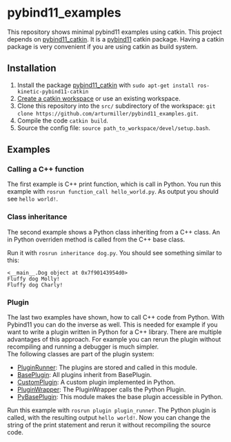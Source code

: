# pybind11_examples
This repository shows minimal pybind11 examples using catkin. This project depends on [pybind11_catkin](https://github.com/ipab-slmc/pybind11_catkin). It is a [pybind11](https://github.com/pybind/pybind11) catkin package. Having a catkin package is very convenient if you are using catkin as build system.

## Installation
1. Install the package [pybind11_catkin](https://github.com/ipab-slmc/pybind11_catkin) with ```sudo apt-get install ros-kinetic-pybind11-catkin```
2. [Create a catkin workspace](https://catkin-tools.readthedocs.io/en/latest/quick_start.html#initializing-a-new-workspace) or use an existing workspace.
3. Clone this repository into the ```src/``` subdirectory of the workspace: ``git clone https://github.com/arturmiller/pybind11_examples.git``.
4. Compile the code ```catkin build```.
5. Source the config file: ```source path_to_workspace/devel/setup.bash```.

## Examples

### Calling a C++ function
The first example is C++ print function, which is call in Python.
You run this example with ```rosrun function_call hello_world.py```. As output you should see ```hello world!```.

### Class inheritance
The second example shows a Python class inheriting from a C++ class. An in Python overriden method is called from the C++ base class.

Run it with ```rosrun inheritance dog.py```. You should see something similar to this:  
```
<__main__.Dog object at 0x7f90143954d0>
Fluffy dog Molly!
Fluffy dog Charly!
```

### Plugin
The last two examples have shown, how to call C++ code from Python. With Pybind11 you can do the inverse as well. This is needed for example if you want to write a plugin written in Python for a C++ library. There are multiple advantages of this approach. For example you can rerun the plugin without recompiling and running a debugger is much simpler.  
The following classes are part of the plugin system:
- [PluginRunner](https://github.com/arturmiller/pybind11_examples/blob/master/plugin/src/plugin_runner.cpp): The plugins are stored and called in this module.
- [BasePlugin](https://github.com/arturmiller/pybind11_examples/blob/master/plugin/src/base_plugin.cpp): All plugins inherit from BasePlugin.
- [CustomPlugin](https://github.com/arturmiller/pybind11_examples/blob/master/plugin/src/plugin/custom_plugin.py): A custom plugin implemented in Python.
- [PluginWrapper](https://github.com/arturmiller/pybind11_examples/blob/master/plugin/src/plugin_wrapper.cpp): The PluginWrapper calls the Python Plugin.
- [PyBasePlugin](https://github.com/arturmiller/pybind11_examples/blob/master/plugin/src/py_base_plugin.cpp): This module makes the base plugin accessible in Python.  

Run this example with ```rosrun plugin plugin_runner```. The Python plugin is called, with the resulting output ```hello world!```. Now you can change the string of the print statement and rerun it without recompiling the source code.
